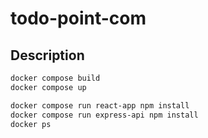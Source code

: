 # todo-point-com

## Description

```bash
docker compose build
docker compose up

docker compose run react-app npm install
docker compose run express-api npm install
docker ps
```